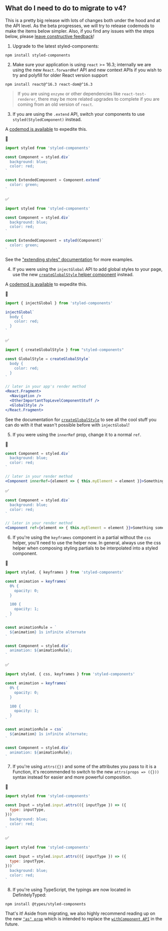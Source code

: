 ## What do I need to do to migrate to v4?

This is a pretty big release with lots of changes both under the hood and at the API level. As the beta progresses, we will try to release codemods to make the items below simpler. Also, if you find any issues with the steps below, please [leave constructive feedback](https://github.com/styled-components/styled-components-website/issues/296)!

1. Upgrade to the latest styled-components:

```
npm install styled-components
```

2. Make sure your application is using `react` >= 16.3; internally we are using the new `React.forwardRef` API and new context APIs if you wish to try and polyfill for older React version support

```
npm install react@^16.3 react-dom@^16.3
```

> If you are using `enzyme` or other dependencies like `react-test-renderer`, there may be more related upgrades to complete if you are coming from an old version of `react`.

3. If you are using the `.extend` API, switch your components to use `styled(StyledComponent)` instead.

A [codemod is available](https://github.com/styled-components/styled-components-codemods) to expedite this.

🚫

```js
import styled from 'styled-components'

const Component = styled.div`
  background: blue;
  color: red;
`

const ExtendedComponent = Component.extend`
  color: green;
`
```

✅

```js
import styled from 'styled-components'

const Component = styled.div`
  background: blue;
  color: red;
`

const ExtendedComponent = styled(Component)`
  color: green;
`
```

See the ["extending styles" documentation](/docs/basics#extending-styles) for more examples.

4. If you were using the `injectGlobal` API to add global styles to your page, use the new [`createGlobalStyle` helper component](/docs/api#createglobalstyle) instead.

A [codemod is available](https://github.com/styled-components/styled-components-codemods) to expedite this.

🚫

```js
import { injectGlobal } from 'styled-components'

injectGlobal`
  body {
    color: red;
  }
`
```

✅

```jsx
import { createGlobalStyle } from "styled-components"

const GlobalStyle = createGlobalStyle`
  body {
    color: red;
  }
`

// later in your app's render method
<React.Fragment>
  <Navigation />
  <OtherImportantTopLevelComponentStuff />
  <GlobalStyle />
</React.Fragment>
```

See the documentation for [`createGlobalStyle`](/docs/api#createglobalstyle) to see all the cool stuff you can do with it that wasn't possible before with `injectGlobal`!

5. If you were using the `innerRef` prop, change it to a normal `ref`.

🚫

```jsx
const Component = styled.div`
  background: blue;
  color: red;
`

// later in your render method
<Component innerRef={element => { this.myElement = element }}>Something something</Component>
```

✅

```jsx
const Component = styled.div`
  background: blue;
  color: red;
`

// later in your render method
<Component ref={element => { this.myElement = element }}>Something something</Component>
```

6. If you're using the `keyframes` component in a partial without the `css` helper, you'll need to use the helper now. In general, always use the css helper when composing styling partials to be interpolated into a styled component.

🚫

```js
import styled, { keyframes } from 'styled-components'

const animation = keyframes`
  0% {
    opacity: 0;
  }

  100 {
    opacity: 1;
  }
`

const animationRule = `
  ${animation} 1s infinite alternate
`

const Component = styled.div`
  animation: ${animationRule};
`
```

✅

```js
import styled, { css, keyframes } from 'styled-components'

const animation = keyframes`
  0% {
    opacity: 0;
  }

  100 {
    opacity: 1;
  }
`

const animationRule = css`
  ${animation} 1s infinite alternate;
`

const Component = styled.div`
  animation: ${animationRule};
`
```

7. If you're using `attrs({})` and some of the attributes you pass to it is a Function, it's recommended to switch to the new `attrs(props => ({}))` syntax instead for easier and more powerful composition.

🚫

```js
import styled from 'styled-components'

const Input = styled.input.attrs(({ inputType }) => ({
  type: inputType,
}))`
  background: blue;
  color: red;
`
```

✅

```js
import styled from 'styled-components'

const Input = styled.input.attrs(({ inputType }) => ({
  type: inputType,
}))`
  background: blue;
  color: red;
`
```

8. If you're using TypeScript, the typings are now located in DefinitelyTyped:

```
npm install @types/styled-components
```

That's it! Aside from migrating, we also highly recommend reading up on the new [`"as" prop`](/docs/api#as-polymorphic-prop) which is intended to replace the [`withComponent API`](/docs/api#withcomponent) in the future.
